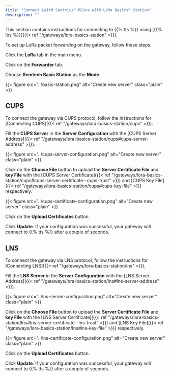 ```yaml
---
title: "Connect Laird Sentrius™ RG1xx with LoRa Basics™ Station"
description: ""
---
```


This section contains instructions for connecting to {{% tts %}} using [{{% lbs %}}]({{< ref "/gateways/lora-basics-station" >}}).

<!--more-->

To set up LoRa packet forwarding on the gateway, follow these steps.

Click the **LoRa** tab in the main menu.

Click on the **Forwarder** tab.

Choose **Semtech Basic Station** as the **Mode**.

{{< figure src="../basic-station.png" alt="Create new server" class="plain" >}}

## CUPS

To connect the gateway via CUPS protocol, follow the instructions for [Connecting CUPS]({{< ref "/gateways/lora-basics-station/cups" >}}).

Fill the **CUPS Server** in the **Server Configuration** with the [CUPS Server Address]({{< ref "/gateways/lora-basics-station/cups#cups-server-address" >}}).

{{< figure src="../cups-server-configuration.png" alt="Create new server" class="plain" >}}

Click on the **Choose File** button to upload the **Server Certificate File** and **key File** with the [CUPS Server Certificate]({{< ref "/gateways/lora-basics-station/cups#cups-server-certificate--cups-trust" >}}) and [CUPS Key File]({{< ref "/gateways/lora-basics-station/cups#cups-key-file" >}}) respectively.

{{< figure src="../cups-certificate-configuration.png" alt="Create new server" class="plain" >}}

Click on the **Upload Certificates** button.

Click **Update**. If your configuration was successful, your gateway will connect to {{% tts %}} after a couple of seconds.

## LNS

To connect the gateway via LNS protocol, follow the instructions for [Connecting LNS]({{< ref "/gateways/lora-basics-station/lns" >}}).

Fill the **LNS Server** in the **Server Configuration** with the [LNS Server Address]({{< ref "/gateways/lora-basics-station/lns#lns-server-address" >}}).

{{< figure src="../lns-server-configuration.png" alt="Create new server" class="plain" >}}

Click on the **Choose File** button to upload the **Server Certificate File** and **key File** with the [LNS Server Certificate]({{< ref "/gateways/lora-basics-station/lns#lns-server-certificate--lns-trust" >}}) and [LNS Key File]({{< ref "/gateways/lora-basics-station/lns#lns-key-file" >}}) respectively.

{{< figure src="../lns-certificate-configuration.png" alt="Create new server" class="plain" >}}

Click on the **Upload Certificates** button.

Click **Update**. If your configuration was successful, your gateway will connect to {{% tts %}} after a couple of seconds.
